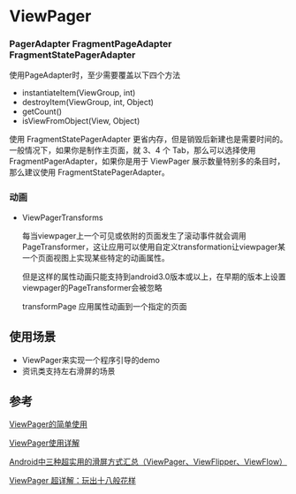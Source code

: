 # ViewPager 

### PagerAdapter FragmentPageAdapter FragmentStatePagerAdapter

使用PageAdapter时，至少需要覆盖以下四个方法

* instantiateItem(ViewGroup, int)
* destroyItem(ViewGroup, int, Object)
* getCount()
* isViewFromObject(View, Object)


使用 FragmentStatePagerAdapter 更省内存，但是销毁后新建也是需要时间的。一般情况下，如果你是制作主页面，就 3、4 个 Tab，那么可以选择使用 FragmentPagerAdapter，如果你是用于 ViewPager 展示数量特别多的条目时，那么建议使用 FragmentStatePagerAdapter。


### 动画
* ViewPagerTransforms

    每当viewpager上一个可见或依附的页面发生了滚动事件就会调用PageTransformer，这让应用可以使用自定义transformation让viewpager某一个页面视图上实现某些特定的动画属性。

    但是这样的属性动画只能支持到android3.0版本或以上，在早期的版本上设置viewpager的PageTransformer会被忽略

    transformPage 应用属性动画到一个指定的页面


## 使用场景

* ViewPager来实现一个程序引导的demo
* 资讯类支持左右滑屏的场景


## 参考 

[ViewPager的简单使用](https://www.runoob.com/w3cnote/android-tutorial-viewpager.html)

[ViewPager使用详解](http://blog.csdn.net/wangjinyu501/article/details/8169924)

[Android中三种超实用的滑屏方式汇总（ViewPager、ViewFlipper、ViewFlow）](http://smallwoniu.blog.51cto.com/3911954/1308959)

[ViewPager 超详解：玩出十八般花样](https://juejin.im/post/5a4c2f496fb9a044fd122631)
